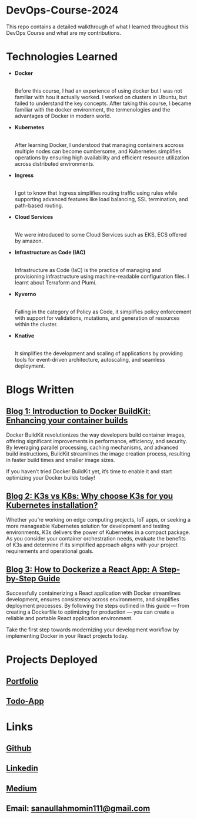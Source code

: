 # DevOps-Course-2024

This repo contains a detailed walkthrough of what I learned throughout this DevOps Course and what are my contributions.

# Technologies Learned
<ul>
  <li><b>Docker</b></li><br>
  <p>Before this course, I had an experience of using docker but I was not familiar with hou it actually worked. I worked on clusters in Ubuntu, but failed to understand the key concepts. After taking this course, I became familiar with the docker environment, the termenologies and the advantages of Docker in modern world. </p>

  <li><b>Kubernetes</b></li><br>
  <p>After learning Docker, I understood that managing containers accross multiple nodes can become cumbersome, and Kubernetes  simplifies operations by ensuring high availability and efficient resource utilization across distributed environments.</p>

  <li><b>Ingress</b></li><br>
  <p>I got to know that Ingress simplifies routing traffic using rules while supporting advanced features like load balancing, SSL termination, and path-based routing.</p>

  <li><b>Cloud Services</b></li><br>
  <p>We were introduced to some Cloud Services such as EKS, ECS offered by amazon.</p>

  <li><b>Infrastructure as Code (IAC)</b></li><br>
  <p>Infrastructure as Code (IaC) is the practice of managing and provisioning infrastructure using machine-readable configuration files. I learnt about Terraform and Plumi.</p>

  <li><b>Kyverno</b></li><br>
  <p>Falling in the category of Policy as Code, it simplifies policy enforcement with support for validations, mutations, and generation of resources within the cluster.</p>

  <li><b>Knative</b></li><br>
  <p> It simplifies the development and scaling of applications by providing tools for event-driven architecture, autoscaling, and seamless deployment.</p>
</ul> 

# Blogs Written

## [Blog 1: Introduction to Docker BuildKit: Enhancing your container builds ](https://medium.com/@sanaullahmomin111/introduction-to-docker-buildkit-enhancing-your-container-builds-3a4dfc1a5753)

Docker BuildKit revolutionizes the way developers build container images, offering significant improvements in performance, efficiency, and security. By leveraging parallel processing, caching mechanisms, and advanced build instructions, BuildKit streamlines the image creation process, resulting in faster build times and smaller image sizes.

If you haven’t tried Docker BuildKit yet, it’s time to enable it and start optimizing your Docker builds today!

## [Blog 2: K3s vs K8s: Why choose K3s for you Kubernetes installation?](https://medium.com/@sanaullahmomin111/k3s-vs-k8s-why-choose-k3s-for-you-kubernetes-installation-eb9a97ca01b6)

Whether you’re working on edge computing projects, IoT apps, or seeking a more manageable Kubernetes solution for development and testing environments, K3s delivers the power of Kubernetes in a compact package. As you consider your container orchestration needs, evaluate the benefits of K3s and determine if its simplified approach aligns with your project requirements and operational goals.

## [Blog 3: How to Dockerize a React App: A Step-by-Step Guide](https://medium.com/@sanaullahmomin111/how-to-dockerize-a-react-app-a-step-by-step-guide-3d74a676dc9f)

Successfully containerizing a React application with Docker streamlines development, ensures consistency across environments, and simplifies deployment processes. By following the steps outlined in this guide — from creating a Dockerfile to optimizing for production — you can create a reliable and portable React application environment.

Take the first step towards modernizing your development workflow by implementing Docker in your React projects today.

# Projects Deployed

## [Portfolio](https://momins-portfolio.netlify.app/)
## [Todo-App](https://todo-app-momin.netlify.app/)

# Links

## [Github](https://github.com/momin4930)
## [Linkedin](https://www.linkedin.com/in/sanaullah-momin-71b774309/)
## [Medium](https://medium.com/@sanaullahmomin111)
## Email: sanaullahmomin111@gmail.com

